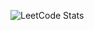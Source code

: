 ![LeetCode Stats](https://leetcard.jacoblin.cool/vokhactri?theme=light&border=0&ext=heatmap)

<!--START_SECTION:waka-->
<!--END_SECTION:waka-->
